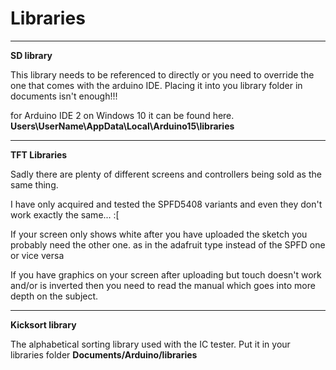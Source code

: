 # Libraries

------------------------------------------------------------------------------------------------------------------------------------------------------------------------------
**SD library**

This library needs to be referenced to directly or you need to override the one that comes with the arduino IDE. Placing it into you library folder in documents isn't enough!!! 

for Arduino IDE 2 on Windows 10 it can be found here. **Users\UserName\AppData\Local\Arduino15\libraries**

-------------------------------------------------------------------------------------------------------------------------------------------------------------------------
**TFT Libraries**

Sadly there are plenty of different screens and controllers being sold as the same thing.

I have only acquired and tested the SPFD5408 variants and even they don't work exactly the same... :[

If your screen only shows white after you have uploaded the sketch you probably need the other one. as in the adafruit type instead of the SPFD one or vice versa

If you have graphics on your screen after uploading but touch doesn't work and/or is inverted then you need to read the manual which goes into more depth on the subject.

------------------------------------------------------------------------------------------------------------------------------------------------------------------------------
**Kicksort library**

The alphabetical sorting library used with the IC tester. Put it in your libraries folder **Documents/Arduino/libraries**

